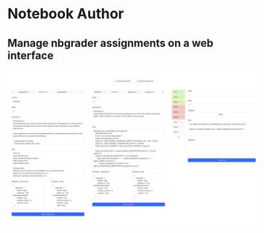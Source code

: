 # Notebook Author

## Manage nbgrader assignments on a web interface

![screenshot](screenshot.png)
